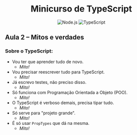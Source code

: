 <h1 align="center">
  Minicurso de TypeScript
</h1>

<p align="center">
  <img src="https://img.shields.io/badge/Node.js-339933?style=for-the-badge&logo=nodedotjs&logoColor=white" alt="Node.js">
  <img src="https://img.shields.io/badge/TypeScript-007ACC?style=for-the-badge&logo=typescript&logoColor=white" alt="TypeScript">
</p>

## Aula 2 – Mitos e verdades

### Sobre o TypeScript:
- Vou ter que aprender tudo de novo.
  - *Mito!*
- Vou precisar reescrever tudo para TypeScript.
  - *Mito!*
- Já escrevo testes, não preciso disso.
  - *Mito!*
- Só funciona com Programação Orientada a Objeto (POO).
  - *Mito!*
- O TypeScript é verboso demais, precisa tipar tudo.
  - *Mito!*
- Só serve para "projeto grande".
  - *Mito!*
- É só usar `PropTypes` que dá na mesma.
  - *Mito!*
